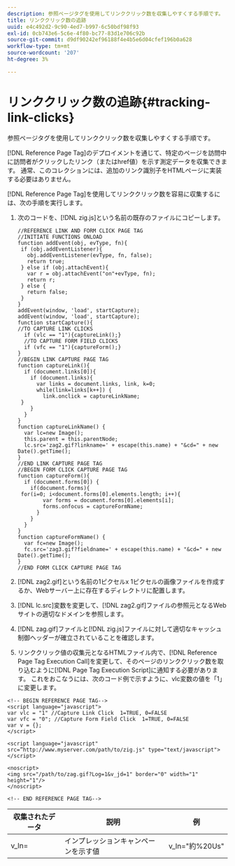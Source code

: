 ```yaml
---
description: 参照ページタグを使用してリンククリック数を収集しやすくする手順です。
title: リンククリック数の追跡
uuid: e4c492d2-9c90-4ed7-b997-6c50bdf98f93
exl-id: 0cb743e6-5c6e-4f80-bc77-83d1e706c92b
source-git-commit: d9df90242ef96188f4e4b5e6d04cfef196b0a628
workflow-type: tm+mt
source-wordcount: '207'
ht-degree: 3%

---
```


# リンククリック数の追跡{#tracking-link-clicks}

参照ページタグを使用してリンククリック数を収集しやすくする手順です。

[!DNL Reference Page Tag]のデプロイメントを通じて、特定のページを訪問中に訪問者がクリックしたリンク（またはhref値）を示す測定データを収集できます。 通常、このコレクションには、追加のリンク識別子をHTMLページに実装する必要はありません。

[!DNL Reference Page Tag]を使用してリンククリック数を容易に収集するには、次の手順を実行します。

1. 次のコードを、[!DNL zig.js]という名前の既存のファイルにコピーします。

   ```
   //REFERENCE LINK AND FORM CLICK PAGE TAG 
   //INITIATE FUNCTIONS ONLOAD 
   function addEvent(obj, evType, fn){  
    if (obj.addEventListener){  
      obj.addEventListener(evType, fn, false);  
      return true;  
    } else if (obj.attachEvent){  
      var r = obj.attachEvent("on"+evType, fn);  
      return r;  
    } else {  
      return false;  
    }  
   } 
   addEvent(window, 'load', startCapture); 
   addEvent(window, 'load', startCapture); 
   function startCapture(){ 
   //TO CAPTURE LINK CLICKS 
     if (vlc == "1"){captureLink();} 
     //TO CAPTURE FORM FIELD CLICKS 
     if (vfc == "1"){captureForm();} 
   } 
   //BEGIN LINK CAPTURE PAGE TAG 
   function captureLink(){ 
     if (document.links[0]){ 
       if (document.links){ 
         var links = document.links, link, k=0; 
         while(link=links[k++]) { 
           link.onclick = captureLinkName; 
    } 
       } 
     } 
   } 
   function captureLinkName() { 
     var lc=new Image(); 
     this.parent = this.parentNode; 
     lc.src='zag2.gif?linkname=' + escape(this.name) + "&cd=" + new Date().getTime(); 
   } 
   //END LINK CAPTURE PAGE TAG 
   //BEGIN FORM CLICK CAPTURE PAGE TAG 
   function captureForm(){ 
     if (document.forms[0]) { 
       if(document.forms){ 
    for(i=0; i<document.forms[0].elements.length; i++){ 
           var forms = document.forms[0].elements[i]; 
           forms.onfocus = captureFormName; 
         } 
       } 
     } 
   } 
   function captureFormName() { 
     var fc=new Image(); 
     fc.src='zag3.gif?fieldname=' + escape(this.name) + "&cd=" + new Date().getTime(); 
   } 
   //END FORM CLICK CAPTURE PAGE TAG
   ```

1. [!DNL zag2.gif]という名前の1ピクセルx 1ピクセルの画像ファイルを作成するか、Webサーバー上に存在するディレクトリに配置します。
1. [!DNL lc.src]変数を変更して、[!DNL zag2.gif]ファイルの参照元となるWebサイトの適切なドメインを参照します。

1. [!DNL zag.gif]ファイルと[!DNL zig.js]ファイルに対して適切なキャッシュ制御ヘッダーが確立されていることを確認します。

1. リンククリック値の収集元となるHTMLファイル内で、[!DNL Reference Page Tag Execution Call]を変更して、そのページのリンククリック数を取り込むように[!DNL Page Tag Execution Script]に通知する必要があります。 これをおこなうには、次のコード例で示すように、vlc変数の値を「1」に変更します。

```
<!-- BEGIN REFERENCE PAGE TAG--> 
<script language="javascript"> 
var vlc = "1" //Capture Link Click  1=TRUE, 0=FALSE 
var vfc = "0"; //Capture Form Field Click  1=TRUE, 0=FALSE 
var v = {}; 
</script> 
 
<script language="javascript" src=”http://www.myserver.com/path/to/zig.js" type="text/javascript"></script> 
 
<noscript> 
<img src="/path/to/zag.gif?Log=1&v_jd=1" border="0" width="1" height="1"/> 
</noscript> 
 
<!-- END REFERENCE PAGE TAG-->
```

| 収集されたデータ | 説明 | 例 |
|---|---|---|
| v_ln= | インプレッションキャンペーンを示す値 | v_ln=&quot;約%20Us&quot; |
